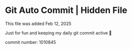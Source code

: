 # Git Auto Commit | Hidden File

This file was added Feb 12, 2025

Just for fun and keeping my daily git commit active 🤪

commit number: 1010845
